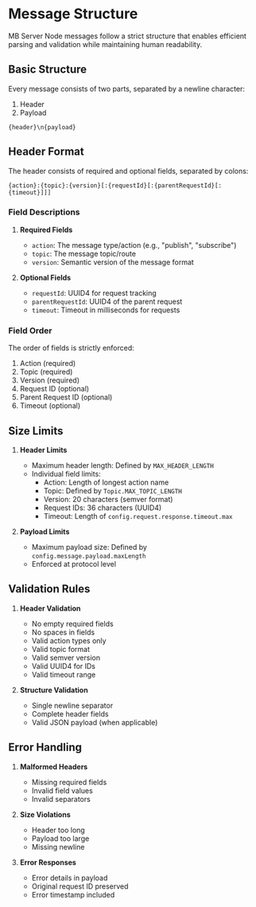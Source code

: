 # Message Structure

MB Server Node messages follow a strict structure that enables efficient parsing and validation while maintaining human readability.

## Basic Structure

Every message consists of two parts, separated by a newline character:
1. Header
2. Payload

```
{header}\n{payload}
```

## Header Format

The header consists of required and optional fields, separated by colons:

```
{action}:{topic}:{version}[:{requestId}[:{parentRequestId}[:{timeout}]]]
```

### Field Descriptions

1. **Required Fields**
   - `action`: The message type/action (e.g., "publish", "subscribe")
   - `topic`: The message topic/route
   - `version`: Semantic version of the message format

2. **Optional Fields**
   - `requestId`: UUID4 for request tracking
   - `parentRequestId`: UUID4 of the parent request
   - `timeout`: Timeout in milliseconds for requests

### Field Order

The order of fields is strictly enforced:
1. Action (required)
2. Topic (required)
3. Version (required)
4. Request ID (optional)
5. Parent Request ID (optional)
6. Timeout (optional)

## Size Limits

1. **Header Limits**
   - Maximum header length: Defined by `MAX_HEADER_LENGTH`
   - Individual field limits:
     - Action: Length of longest action name
     - Topic: Defined by `Topic.MAX_TOPIC_LENGTH`
     - Version: 20 characters (semver format)
     - Request IDs: 36 characters (UUID4)
     - Timeout: Length of `config.request.response.timeout.max`

2. **Payload Limits**
   - Maximum payload size: Defined by `config.message.payload.maxLength`
   - Enforced at protocol level

## Validation Rules

1. **Header Validation**
   - No empty required fields
   - No spaces in fields
   - Valid action types only
   - Valid topic format
   - Valid semver version
   - Valid UUID4 for IDs
   - Valid timeout range

2. **Structure Validation**
   - Single newline separator
   - Complete header fields
   - Valid JSON payload (when applicable)

## Error Handling

1. **Malformed Headers**
   - Missing required fields
   - Invalid field values
   - Invalid separators

2. **Size Violations**
   - Header too long
   - Payload too large
   - Missing newline

3. **Error Responses**
   - Error details in payload
   - Original request ID preserved
   - Error timestamp included